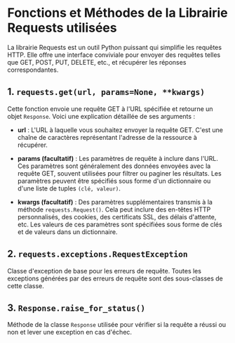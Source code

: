 # Fonctions et Méthodes de la Librairie Requests utilisées

La librairie Requests est un outil Python puissant qui simplifie les requêtes HTTP. Elle offre une interface conviviale pour envoyer des requêtes telles que GET, POST, PUT, DELETE, etc., et récupérer les réponses correspondantes.

## 1. `requests.get(url, params=None, **kwargs)`

Cette fonction envoie une requête GET à l'URL spécifiée et retourne un objet `Response`. Voici une explication détaillée de ses arguments :

- **url** : L'URL à laquelle vous souhaitez envoyer la requête GET. C'est une chaîne de caractères représentant l'adresse de la ressource à récupérer.
  
- **params (facultatif)** : Les paramètres de requête à inclure dans l'URL. Ces paramètres sont généralement des données envoyées avec la requête GET, souvent utilisées pour filtrer ou paginer les résultats. Les paramètres peuvent être spécifiés sous forme d'un dictionnaire ou d'une liste de tuples `(clé, valeur)`.

- **kwargs (facultatif)** : Des paramètres supplémentaires transmis à la méthode `requests.Request()`. Cela peut inclure des en-têtes HTTP personnalisés, des cookies, des certificats SSL, des délais d'attente, etc. Les valeurs de ces paramètres sont spécifiées sous forme de clés et de valeurs dans un dictionnaire.

## 2. `requests.exceptions.RequestException`

Classe d'exception de base pour les erreurs de requête. Toutes les exceptions générées par des erreurs de requête sont des sous-classes de cette classe.

## 3. `Response.raise_for_status()`

Méthode de la classe `Response` utilisée pour vérifier si la requête a réussi ou non et lever une exception en cas d'échec.
